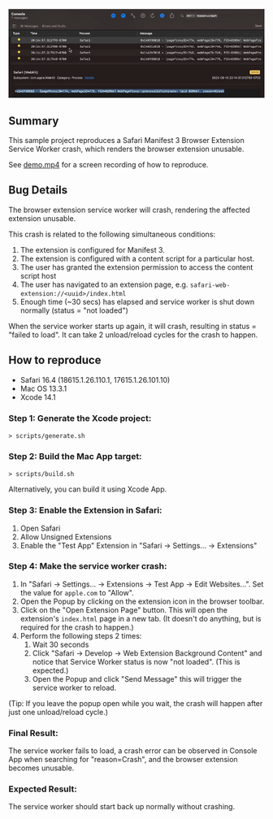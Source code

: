 ![Crash Screenshot](https://github.com/getchardy/safari-extension-bug-service-worker-crash/blob/main/crash.png?raw=true)

## Summary

This sample project reproduces a Safari Manifest 3 Browser Extension Service Worker crash, which renders the browser extension unusable.

See [demo.mp4](demo.mp4) for a screen recording of how to reproduce.

## Bug Details

The browser extension service worker will crash, rendering the affected extension unusable.

This crash is related to the following simultaneous conditions:
1. The extension is configured for Manifest 3.
2. The extension is configured with a content script for a particular host.
3. The user has granted the extension permission to access the content script host
4. The user has navigated to an extension page, e.g. `safari-web-extension://<uuid>/index.html`
5. Enough time (~30 secs) has elapsed and service worker is shut down normally (status = "not loaded")
 
When the service worker starts up again, it will crash, resulting in status = "failed to load". It can take 2 unload/reload cycles for the crash to happen.

## How to reproduce

- Safari 16.4 (18615.1.26.110.1, 17615.1.26.101.10)
- Mac OS 13.3.1
- Xcode 14.1

### Step 1: Generate the Xcode project:

```
> scripts/generate.sh
```

### Step 2: Build the Mac App target:

```
> scripts/build.sh
```

Alternatively, you can build it using Xcode App.

### Step 3: Enable the Extension in Safari:

1. Open Safari
2. Allow Unsigned Extensions
3. Enable the "Test App" Extension in "Safari -> Settings... -> Extensions"

### Step 4: Make the service worker crash:

1. In "Safari -> Settings... -> Extensions -> Test App -> Edit Websites...". Set the value for `apple.com` to "Allow".
2. Open the Popup by clicking on the extension icon in the browser toolbar.
3. Click on the "Open Extension Page" button. This will open the extension's `index.html` page in a new tab. (It doesn't do anything, but is required for the crash to happen.)
4. Perform the following steps 2 times:
   1. Wait 30 seconds
   2. Click "Safari -> Develop -> Web Extension Background Content" and notice that Service Worker status is now "not loaded". (This is expected.)
   3. Open the Popup and click "Send Message" this will trigger the service worker to reload.

(Tip: If you leave the popup open while you wait, the crash will happen after just one unload/reload cycle.)

### Final Result:

The service worker fails to load, a crash error can be observed in Console App when searching for "reason=Crash", and the browser extension becomes unusable.

### Expected Result:

The service worker should start back up normally without crashing.
